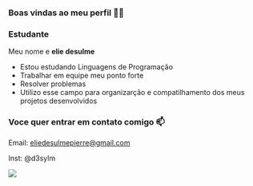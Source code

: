### Boas vindas ao meu perfil 👨‍💻
### **Estudante**

Meu nome e **elie desulme**

- Estou estudando Linguagens de Programação
- Trabalhar em equipe meu ponto forte
- Resolver problemas  
- Utilizo esse campo para organizarção e compatilhamento dos meus projetos desenvolvidos

### Voce quer entrar em contato comigo 📫

Email: eliedesulmepierre@gmail.com

Inst: @d3sylm

![](https://media1.tenor.com/m/DS8Co_JAaN8AAAAC/albert.gif)
